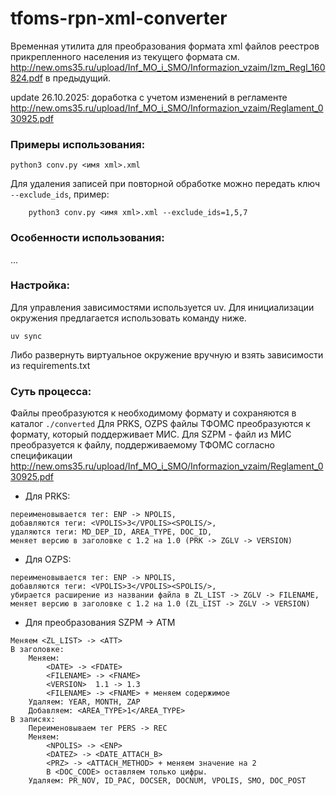 # tfoms-rpn-xml-converter

Временная утилита для преобразования формата xml файлов реестров прикрепленного населения
из текущего формата см. http://new.oms35.ru/upload/Inf_MO_i_SMO/Informazion_vzaim/Izm_Regl_160824.pdf
в предыдущий.

update 26.10.2025: доработка с учетом изменений в регламенте
http://new.oms35.ru/upload/Inf_MO_i_SMO/Informazion_vzaim/Reglament_030925.pdf

### Примеры использования:
```
python3 conv.py <имя xml>.xml
```
Для удаления записей при повторной обработке можно передать ключ `--exclude_ids`, пример:
```
    python3 conv.py <имя xml>.xml --exclude_ids=1,5,7
```

### Особенности использования:
...

### Настройка:
Для управления зависимоcтями используется uv. Для инициализации окружения предлагается использовать команду ниже.
```
uv sync
```
Либо развернуть виртуальное окружение вручную и взять зависимости из requirements.txt

### Суть процесса:
Файлы преобразуются к необходимому формату и сохраняются в каталог `./converted`
Для PRKS, OZPS файлы ТФОМС преобразуются к формату, который поддерживает МИС.
Для SZPM - файл из МИС преобразуется к файлу, поддерживаемому ТФОМС
согласно спецификации http://new.oms35.ru/upload/Inf_MO_i_SMO/Informazion_vzaim/Reglament_030925.pdf

* Для PRKS:
```
переименовывается тег: ENP -> NPOLIS, 
добавляются теги: <VPOLIS>3</VPOLIS><SPOLIS/>, 
удаляются теги: MD_DEP_ID, AREA_TYPE, DOC_ID, 
меняет версию в заголовке с 1.2 на 1.0 (PRK -> ZGLV -> VERSION)
```

* Для OZPS:
```
переименовывается тег: ENP -> NPOLIS, 
добавляются теги: <VPOLIS>3</VPOLIS><SPOLIS/>, 
убирается расширение из названии файла в ZL_LIST -> ZGLV -> FILENAME, 
меняет версию в заголовке с 1.2 на 1.0 (ZL_LIST -> ZGLV -> VERSION)
```

* Для преобразования SZPM -> ATM
```
Меняем <ZL_LIST> -> <ATT>
В заголовке:
    Меняем:
        <DATE> -> <FDATE>
        <FILENAME> -> <FNAME>
        <VERSION>  1.1 -> 1.3
        <FILENAME> -> <FNAME> + меняем содержимое
    Удаляем: YEAR, MONTH, ZAP
    Добавляем: <AREA_TYPE>1</AREA_TYPE>
В записях:
    Переименовываем тег PERS -> REC
    Меняем:
        <NPOLIS> -> <ENP>
        <DATEZ> -> <DATE_ATTACH_B>
        <PRZ> -> <ATTACH_METHOD> + меняем значение на 2
        В <DOC_CODE> оставляем только цифры.
    Удаляем: PR_NOV, ID_PAC, DOCSER, DOCNUM, VPOLIS, SMO, DOC_POST
```
